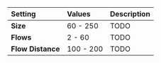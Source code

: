 | Setting           | Values    | Description |
| :---------------- | :-------- | :---------- |
| **Size**          | 60 - 250  | TODO        |
| **Flows**         | 2 - 60    | TODO        |
| **Flow Distance** | 100 - 200 | TODO        |






<!--examples-->
